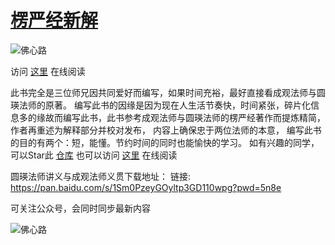 # [楞严经新解](https://kimsky.gitbook.io/leng-yan-jing-xin-jie/)

![佛心路](https://raw.githubusercontent.com/endsock/lengyan/main/res/foxinlu1.png)

访问 [这里](https://kimsky.gitbook.io/leng-yan-jing-xin-jie/) 在线阅读

此书完全是三位师兄因共同爱好而编写，如果时间充裕，最好直接看成观法师与圆瑛法师的原著。
编写此书的因缘是因为现在人生活节奏快，时间紧张，碎片化信息多的缘故而编写此书，此书参考成观法师与圆瑛法师的楞严经著作而提炼精简，作者再重述为解释部分并校对发布，
内容上确保忠于两位法师的本意， 编写此书的目的有两个：短，能懂。节约时间的同时也能愉快的学习。
如有兴趣的同学，可以Star此 [仓库](https://github.com/endsock/lengyan)
也可以访问 [这里](https://kimsky.gitbook.io/leng-yan-jing-xin-jie/) 在线阅读

圆瑛法师讲义与成观法师义贯下载地址：
链接: https://pan.baidu.com/s/1Sm0PzeyGOyltp3GD110wpg?pwd=5n8e

可关注公众号，会同时同步最新内容

![佛心路](https://raw.githubusercontent.com/endsock/lengyan/main/res/foxinlu2.jpg)

